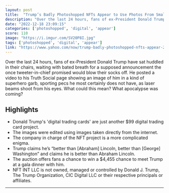 ```yaml
---
layout: post
title:  "Trump’s Badly Photoshopped NFTs Appear to Use Photos From Small Clothing Brands"
description: "Over the last 24 hours, fans of ex-President Donald Trump have sat huddled in their chairs, waiting with bated breath for a supposed announcement the once tweeter-in-chief promised would blow their socks off. He posted a video to his Truth Social page showing an image of him in a kind of superhero garb, sporting pecs he most certainly does not have, as laser beams shoot from his eyes. What could this mean? What apocalypse was coming?"
date: "2022-12-18 23:09:15"
categories: ['photoshopped', 'digital', 'appear']
score: 110
image: "https://i.imgur.com/SV20P8I.jpg"
tags: ['photoshopped', 'digital', 'appear']
link: "https://www.yahoo.com/now/trump-badly-photoshopped-nfts-appear-223000580.html"
---
```


Over the last 24 hours, fans of ex-President Donald Trump have sat huddled in their chairs, waiting with bated breath for a supposed announcement the once tweeter-in-chief promised would blow their socks off. He posted a video to his Truth Social page showing an image of him in a kind of superhero garb, sporting pecs he most certainly does not have, as laser beams shoot from his eyes. What could this mean? What apocalypse was coming?

## Highlights

- Donald Trump's 'digital trading cards' are just another $99 digital trading card project.
- The images were edited using images taken directly from the internet.
- The company in charge of the NFT project is a more complicated enigma.
- Trump claims he’s “better than [Abraham] Lincoln, better than [George] Washington” and claims he is better than Abraham Lincoln.
- The auction offers fans a chance to win a $4,455 chance to meet Trump at a gala dinner with him.
- NFT INT LLC is not owned, managed or controlled by Donald J. Trump, The Trump Organization, CIC Digital LLC or their respective principals or affiliates.

---
